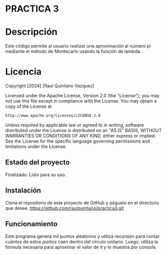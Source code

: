 # PRACTICA 3

# Descripción
Este código permite al usuario realizar una aproximación al número pi mediante el método de Montecarlo usando la función de lambda.

# Licencia
Copyright [2024] [Raul Quintano Vazquez]

Licensed under the Apache License, Version 2.0 (the "License");
you may not use this file except in compliance with the License.
You may obtain a copy of the License at

    http://www.apache.org/licenses/LICENSE-2.0

Unless required by applicable law or agreed to in writing, software
distributed under the License is distributed on an "AS IS" BASIS,
WITHOUT WARRANTIES OR CONDITIONS OF ANY KIND, either express or implied.
See the License for the specific language governing permissions and
limitations under the License.


## Estado del proyecto

Finalizado. Listo para su uso.

## Instalación

Clona el repositorio de este proyecto de GitHub y péguelo en el directorio que desee.
https://github.com/raulquintano/practica3.git


## Funcionamiento

Este programa genera mil  puntos aleatorios y utiliza recursión para contar cuántos de estos puntos caen dentro del círculo unitario. Luego, utiliza la fórmula necesaria para aproximar el valor de π y lo muestra por consola.


